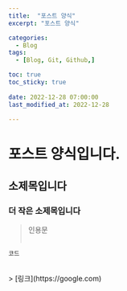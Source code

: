 ```yaml
---
title:  "포스트 양식" 
excerpt: "포스트 양식"

categories:
  - Blog
tags:
  - [Blog, Git, Github,]

toc: true
toc_sticky: true
 
date: 2022-12-28 07:00:00
last_modified_at: 2022-12-28

---
```



# 포스트 양식입니다.
## 소제목입니다
### 더 작은 소제목입니다
> 인용문<br><br>  
```cpp
코드
```
<br>
> [링크](https://google.com) <br><br>

